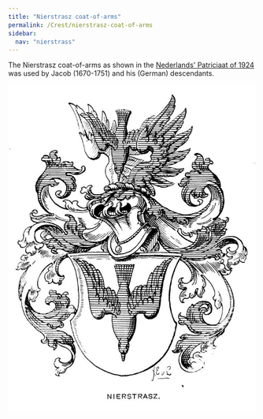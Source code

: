```yaml
---
title: "Nierstrasz coat-of-arms"
permalink: /Crest/nierstrasz-coat-of-arms
sidebar:
  nav: "nierstrass"
---
```


The Nierstrasz coat-of-arms as shown in the [Nederlands' Patriciaat of 1924](/assets/sources/np1924.pdf) was used by Jacob (1670-1751) and his (German) descendants.

![Nierstrasz coat of arms](/assets/images/crest.jpg)

